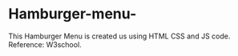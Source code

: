 # Hamburger-menu-
This Hamburger Menu is created us using HTML CSS and JS code. 
Reference: W3school.
